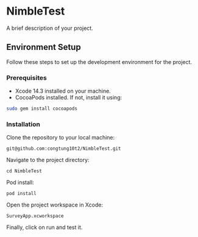 # NimbleTest

A brief description of your project.

## Environment Setup

Follow these steps to set up the development environment for the project.

### Prerequisites

- Xcode 14.3 installed on your machine.
- CocoaPods installed. If not, install it using:

```bash
sudo gem install cocoapods
```

### Installation
Clone the repository to your local machine:
```
git@github.com:congtung10t2/NimbleTest.git
```

Navigate to the project directory:
```
cd NimbleTest
```

Pod install:
```
pod install
```

Open the project workspace in Xcode:
```
SurveyApp.xcworkspace
```
Finally, click on run and test it.
